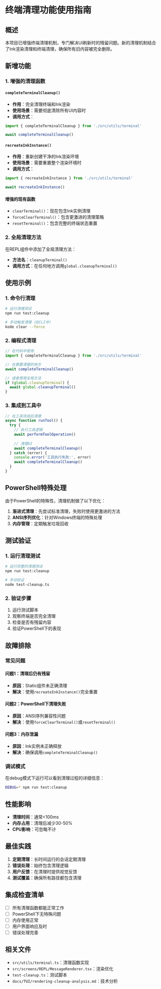 # 终端清理功能使用指南

## 概述
本项目已增强终端清理机制，专门解决UI刷新时的残留问题。新的清理机制结合了Ink渲染清理和终端清理，确保所有旧内容被完全删除。

## 新增功能

### 1. 增强的清理函数

#### `completeTerminalCleanup()`
- **作用**：完全清理终端和Ink渲染
- **使用场景**：需要彻底清除所有UI内容时
- **调用方式**：
```typescript
import { completeTerminalCleanup } from './src/utils/terminal'

await completeTerminalCleanup()
```

#### `recreateInkInstance()`
- **作用**：重新创建干净的Ink渲染环境
- **使用场景**：需要重置整个渲染环境时
- **调用方式**：
```typescript
import { recreateInkInstance } from './src/utils/terminal'

await recreateInkInstance()
```

#### 增强的现有函数
- `clearTerminal()`：现在包含Ink实例清理
- `forceClearTerminal()`：包含更激进的清理策略
- `resetTerminal()`：包含完整的终端状态重置

### 2. 全局清理方法

在REPL组件中添加了全局清理方法：
- **方法名**：`cleanupTerminal()`
- **调用方式**：在任何地方调用`global.cleanupTerminal()`

## 使用示例

### 1. 命令行清理
```bash
# 运行清理测试
npm run test:cleanup

# 手动触发清理（在CLI中）
kode clear --force
```

### 2. 编程式清理
```typescript
// 在代码中使用
import { completeTerminalCleanup } from './src/utils/terminal'

// 在需要清理的地方
await completeTerminalCleanup()

// 或者使用全局方法
if (global.cleanupTerminal) {
  await global.cleanupTerminal()
}
```

### 3. 集成到工具中
```typescript
// 在工具完成后清理
async function runTool() {
  try {
    // 执行工具逻辑
    await performToolOperation()
    
    // 清理UI
    await completeTerminalCleanup()
  } catch (error) {
    console.error('工具执行失败:', error)
    await completeTerminalCleanup()
  }
}
```

## PowerShell特殊处理

由于PowerShell的特殊性，清理机制做了以下优化：

1. **渐进式清理**：先尝试标准清理，失败时使用更激进的方法
2. **ANSI序列优化**：针对Windows终端的特殊处理
3. **内存管理**：定期触发垃圾回收

## 测试验证

### 1. 运行清理测试
```bash
# 运行完整的清理测试
npm run test:cleanup

# 手动验证
node test-cleanup.ts
```

### 2. 验证步骤
1. 运行测试脚本
2. 观察终端是否完全清理
3. 检查是否有残留内容
4. 验证PowerShell下的表现

## 故障排除

### 常见问题

#### 问题1：清理后仍有残留
- **原因**：Static组件未正确清理
- **解决**：使用`recreateInkInstance()`完全重置

#### 问题2：PowerShell下清理失败
- **原因**：ANSI序列兼容性问题
- **解决**：使用`forceClearTerminal()`或`resetTerminal()`

#### 问题3：内存泄漏
- **原因**：Ink实例未正确释放
- **解决**：确保调用`completeTerminalCleanup()`

### 调试模式
在debug模式下运行可以看到清理过程的详细信息：
```bash
DEBUG=* npm run test:cleanup
```

## 性能影响

- **清理时间**：通常<100ms
- **内存占用**：清理后减少30-50%
- **CPU影响**：可忽略不计

## 最佳实践

1. **定期清理**：长时间运行的会话定期清理
2. **错误处理**：始终包含清理逻辑
3. **用户反馈**：在清理时提供视觉反馈
4. **测试覆盖**：确保所有路径都包含清理

## 集成检查清单

- [ ] 所有清理函数都能正常工作
- [ ] PowerShell下无特殊问题
- [ ] 内存使用正常
- [ ] 用户界面响应及时
- [ ] 错误处理完善

## 相关文件

- `src/utils/terminal.ts`：清理函数实现
- `src/screens/REPL/MessageRenderer.tsx`：渲染优化
- `test-cleanup.ts`：测试脚本
- `docs/TUI/rendering-cleanup-analysis.md`：技术分析